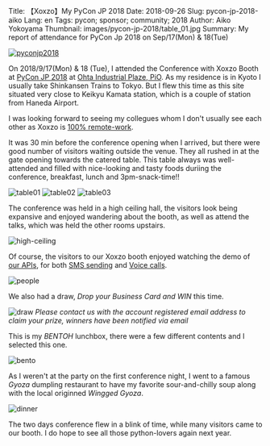 Title: 【Xoxzo】My PyCon JP 2018
Date: 2018-09-26
Slug: pycon-jp-2018-aiko
Lang: en
Tags: pycon; sponsor; community; 2018
Author: Aiko Yokoyama
Thumbnail: images/pycon-jp-2018/table_01.jpg
Summary: My report of attendance for PyCon Jp 2018 on Sep/17(Mon) & 18(Tue)


[![pyconjp2018](/images/pyconjp2018.png)](https://pycon.jp/2018/)

On 2018/9/17(Mon) & 18 (Tue), I attended the Conference with Xoxzo Booth at [PyCon JP 2018](https://pycon.jp/2018/) 
at [Ohta Industrial Plaze, PiO](https://www.pio-ota.net/).
As my residence is in Kyoto I usually take Shinkansen Trains to Tokyo. 
But I flew this time as this site situated very close to Keikyu Kamata station, which is a couple of station from Haneda Airport.

I was looking forward to seeing my collegues whom I don't usually see each other as Xoxzo is 
[100% remote-work](https://info.xoxzo.com/en/aboutus/).

It was 30 min before the conference opening when I arrived, but there were good number of visitors waiting outside the venue.
They all rushed in at the gate opening towards the catered table. This table always was well-attended and filled with nice-looking and tasty foods duriing the conference, breakfast, lunch and 3pm-snack-time!!

![table01](/images/pycon-jp-2018/table_01.jpg)
![table02](/images/pycon-jp-2018/table_02.jpg)
![table03](/images/pycon-jp-2018/table_03.jpg)

The conference was held in a high ceiling hall, the visitors look being expansive and enjoyed wandering about the booth, as well as attend the talks, which was held the other rooms upstairs.

![high-ceiling](/images/pycon-jp-2018/high-ceiling.jpg)

Of course, the visitors to our Xoxzo booth enjoyed watching the demo of [our APIs](https://www.xoxzo.com/en/), 
for both [SMS sending](https://www.xoxzo.com/en/about/sms-api/) and [Voice calls](https://www.xoxzo.com/en/about/voice-api/).

![people](/images/pycon-jp-2018/pycon_people.jpg)

We also had a draw, _Drop your Business Card and WIN_ this time.

![draw](/images/pycon-jp-2018/draw.jpg)
_Please contact us with the account registered email address to claim your prize, winners have been notified via email_

This is my _BENTOH_ lunchbox, there were a few different contents and I selected this one.

![bento](/images/pycon-jp-2018/bento.jpg)

As I weren't at the party on the first conference night, I went to a famous _Gyoza_ dumpling restaurant to have my favorite sour-and-chilly soup along with the local originned _Wingged Gyoza_.

![dinner](/images/pycon-jp-2018/dinner.jpg)

The two days conference flew in a blink of time, while many visitors came to our booth. I do hope to see all those python-lovers again next year.

